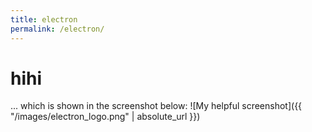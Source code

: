 ```yaml
---
title: electron
permalink: /electron/
---
```

# hihi
... which is shown in the screenshot below:
![My helpful screenshot]({{ "/images/electron_logo.png" | absolute_url }})
